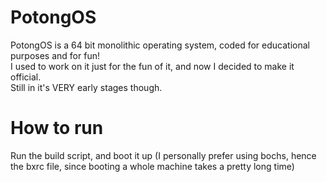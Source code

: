 # PotongOS
PotongOS is a 64 bit monolithic operating system, coded for educational purposes and for fun!    
I used to work on it just for the fun of it, and now I decided to make it official.   
Still in it's VERY early stages though.  

# How to run
Run the build script, and boot it up (I personally prefer using bochs, hence the bxrc file, since booting a whole machine takes a pretty long time)